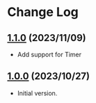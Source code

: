 # Change Log

## [1.1.0](https://github.com/sousyokunotomonokai/manual_clock/tree/v1.1.0) (2023/11/09)

- Add support for Timer

## [1.0.0](https://github.com/sousyokunotomonokai/manual_clock/tree/v1.0.0) (2023/10/27)

- Initial version.
